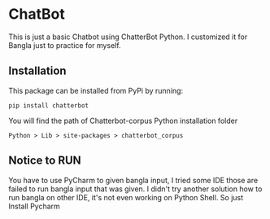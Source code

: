 # ChatBot
This is just a basic Chatbot using ChatterBot Python. I customized it for Bangla just to practice for myself.


## Installation
This package can be installed from PyPi by running:

```
pip install chatterbot
```
You will find the path of Chatterbot-corpus 
Python installation folder
```
Python > Lib > site-packages > chatterbot_corpus
```

## Notice to RUN
You have to use PyCharm to given bangla input, I tried some IDE those are failed to run bangla input that was given.
I didn't try another solution how to run bangla on other IDE,
it's not even working on Python Shell.
So just Install Pycharm
